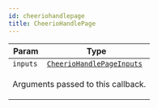 ```yaml
---
id: cheeriohandlepage
title: CheerioHandlePage
---
```


<a name="CheerioHandlePage"></a>

<table>
<thead>
<tr>
<th>Param</th><th>Type</th>
</tr>
</thead>
<tbody>
<tr>
<td><code>inputs</code></td><td><code><a href="../typedefs/cheeriohandlepageinputs">CheerioHandlePageInputs</a></code></td>
</tr>
<tr>
<td colspan="3"><p>Arguments passed to this callback.</p>
</td></tr></tbody>
</table>
